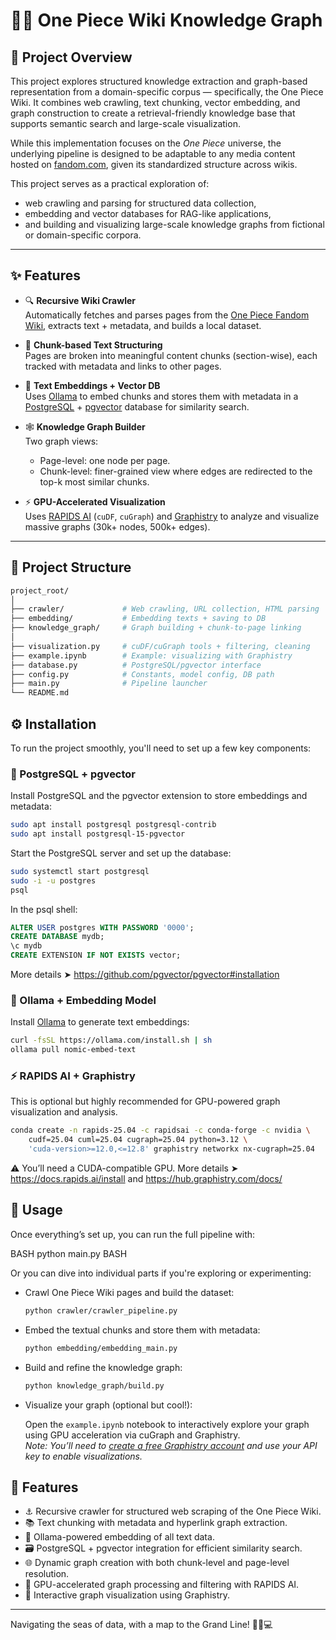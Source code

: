 # 🏴‍☠️ One Piece Wiki Knowledge Graph

## 🧾 Project Overview

This project explores structured knowledge extraction and graph-based representation from a domain-specific corpus — specifically, the One Piece Wiki. It combines web crawling, text chunking, vector embedding, and graph construction to create a retrieval-friendly knowledge base that supports semantic search and large-scale visualization.

While this implementation focuses on the *One Piece* universe, the underlying pipeline is designed to be adaptable to any media content hosted on [fandom.com](https://www.fandom.com), given its standardized structure across wikis.

This project serves as a practical exploration of:  
- web crawling and parsing for structured data collection,  
- embedding and vector databases for RAG-like applications,  
- and building and visualizing large-scale knowledge graphs from fictional or domain-specific corpora.



---

## ✨ Features

- 🔍 **Recursive Wiki Crawler**  
  Automatically fetches and parses pages from the [One Piece Fandom Wiki](https://onepiece.fandom.com/wiki/One_Piece_Wiki), extracts text + metadata, and builds a local dataset.

- 🧩 **Chunk-based Text Structuring**  
  Pages are broken into meaningful content chunks (section-wise), each tracked with metadata and links to other pages.

- 🧠 **Text Embeddings + Vector DB**  
  Uses [Ollama](https://ollama.com/) to embed chunks and stores them with metadata in a [PostgreSQL](https://www.postgresql.org/) + [pgvector](https://github.com/pgvector/pgvector) database for similarity search.

- 🕸 **Knowledge Graph Builder**  
  Two graph views:
  - Page-level: one node per page.
  - Chunk-level: finer-grained view where edges are redirected to the top-k most similar chunks.

- ⚡ **GPU-Accelerated Visualization**  
  Uses [RAPIDS AI](https://rapids.ai/) (`cuDF`, `cuGraph`) and [Graphistry](https://www.graphistry.com/) to analyze and visualize massive graphs (30k+ nodes, 500k+ edges).

---

## 📁 Project Structure

```bash
project_root/
│
├── crawler/             # Web crawling, URL collection, HTML parsing
├── embedding/           # Embedding texts + saving to DB
├── knowledge_graph/     # Graph building + chunk-to-page linking
│
├── visualization.py     # cuDF/cuGraph tools + filtering, cleaning
├── example.ipynb        # Example: visualizing with Graphistry
├── database.py          # PostgreSQL/pgvector interface
├── config.py            # Constants, model config, DB path
├── main.py              # Pipeline launcher
└── README.md
```


## ⚙️ Installation

To run the project smoothly, you'll need to set up a few key components:

### 🐘 PostgreSQL + pgvector

Install PostgreSQL and the pgvector extension to store embeddings and metadata:

```bash
sudo apt install postgresql postgresql-contrib
sudo apt install postgresql-15-pgvector
```

Start the PostgreSQL server and set up the database:
```bash
sudo systemctl start postgresql
sudo -i -u postgres
psql
```
In the psql shell:
```sql
ALTER USER postgres WITH PASSWORD '0000';
CREATE DATABASE mydb;
\c mydb
CREATE EXTENSION IF NOT EXISTS vector;
```

More details ➤ https://github.com/pgvector/pgvector#installation

### 🤖 Ollama + Embedding Model

Install [Ollama](https://ollama.com/) to generate text embeddings:
```bash
curl -fsSL https://ollama.com/install.sh | sh
ollama pull nomic-embed-text
```

### ⚡ RAPIDS AI + Graphistry
This is optional but highly recommended for GPU-powered graph visualization and analysis.
```bash
conda create -n rapids-25.04 -c rapidsai -c conda-forge -c nvidia \
    cudf=25.04 cuml=25.04 cugraph=25.04 python=3.12 \
    'cuda-version>=12.0,<=12.8' graphistry networkx nx-cugraph=25.04
```

⚠️ You’ll need a CUDA-compatible GPU.
More details ➤ https://docs.rapids.ai/install and https://hub.graphistry.com/docs/

## 🚀 Usage

Once everything’s set up, you can run the full pipeline with:

BASH
python main.py
BASH

Or you can dive into individual parts if you're exploring or experimenting:

- Crawl One Piece Wiki pages and build the dataset:
  
  ```bash
  python crawler/crawler_pipeline.py
  ```

- Embed the textual chunks and store them with metadata:

  ```bash
  python embedding/embedding_main.py
  ```

- Build and refine the knowledge graph:

  ```bash
  python knowledge_graph/build.py
  ```

- Visualize your graph (optional but cool!):

  Open the `example.ipynb` notebook to interactively explore your graph using GPU acceleration via cuGraph and Graphistry.  
  *Note: You’ll need to [create a free Graphistry account](https://hub.graphistry.com/) and use your API key to enable visualizations.*


## 🌟 Features

- ⚓ Recursive crawler for structured web scraping of the One Piece Wiki.
- 📚 Text chunking with metadata and hyperlink graph extraction.
- 🧠 Ollama-powered embedding of all text data.
- 🗃️ PostgreSQL + pgvector integration for efficient similarity search.
- 🌐 Dynamic graph creation with both chunk-level and page-level resolution.
- 🚀 GPU-accelerated graph processing and filtering with RAPIDS AI.
- 🎇 Interactive graph visualization using Graphistry.

---

Navigating the seas of data, with a map to the Grand Line! 🏴‍☠️💻
